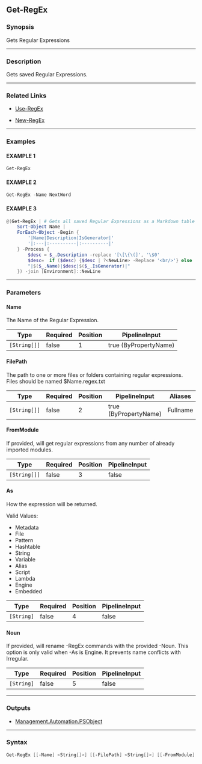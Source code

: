 Get-RegEx
---------




### Synopsis
Gets Regular Expressions



---


### Description

Gets saved Regular Expressions.



---


### Related Links
* [Use-RegEx](Use-RegEx.md)



* [New-RegEx](New-RegEx.md)





---


### Examples
#### EXAMPLE 1
```PowerShell
Get-RegEx
```

#### EXAMPLE 2
```PowerShell
Get-RegEx -Name NextWord
```

#### EXAMPLE 3
```PowerShell
@(Get-RegEx | # Gets all saved Regular Expressions as a Markdown table
    Sort-Object Name |
    ForEach-Object -Begin {
        '|Name|Description|IsGenerator|'
        '|:---|:----------|:----------|'
    } -Process {
        $desc = $_.Description -replace '[\[\{\(]', '\$0'
        $desc=  if ($desc) {$desc | ?<NewLine> -Replace '<br/>'} else  { ''}
        "|$($_.Name)|$desc|$($_.IsGenerator)|"
    }) -join [Environment]::NewLine
```



---


### Parameters
#### **Name**

The Name of the Regular Expression.






|Type        |Required|Position|PipelineInput        |
|------------|--------|--------|---------------------|
|`[String[]]`|false   |1       |true (ByPropertyName)|



#### **FilePath**

The path to one or more files or folders containing regular expressions.
Files should be named $Name.regex.txt






|Type        |Required|Position|PipelineInput        |Aliases |
|------------|--------|--------|---------------------|--------|
|`[String[]]`|false   |2       |true (ByPropertyName)|Fullname|



#### **FromModule**

If provided, will get regular expressions from any number of already imported modules.






|Type        |Required|Position|PipelineInput|
|------------|--------|--------|-------------|
|`[String[]]`|false   |3       |false        |



#### **As**

How the expression will be returned.



Valid Values:

* Metadata
* File
* Pattern
* Hashtable
* String
* Variable
* Alias
* Script
* Lambda
* Engine
* Embedded






|Type      |Required|Position|PipelineInput|
|----------|--------|--------|-------------|
|`[String]`|false   |4       |false        |



#### **Noun**

If provided, will rename -RegEx commands with the provided -Noun.
This option is only valid when -As is Engine.
It prevents name conflicts with Irregular.






|Type      |Required|Position|PipelineInput|
|----------|--------|--------|-------------|
|`[String]`|false   |5       |false        |





---


### Outputs
* [Management.Automation.PSObject](https://learn.microsoft.com/en-us/dotnet/api/System.Management.Automation.PSObject)






---


### Syntax
```PowerShell
Get-RegEx [[-Name] <String[]>] [[-FilePath] <String[]>] [[-FromModule] <String[]>] [[-As] <String>] [[-Noun] <String>] [<CommonParameters>]
```

